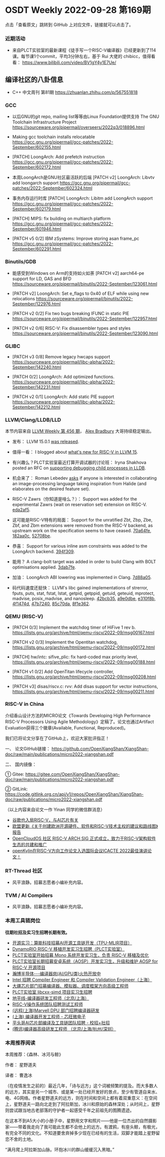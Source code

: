 # OSDT Weekly 2022-09-28 第169期

点击「查看原文」跳转到 GitHub 上对应文件，链接就可以点击了。

### 近期活动

- 来自PLCT实验室的最新课程《徒手写一个RISC-V编译器》已经更新到了114课。每节课1个commit，平均3分钟左右，基于 Rui 大佬的 chibicc，值得看看：
  https://www.bilibili.com/video/BV1gY4y1E7Ue/

## 编译社区的八卦信息

- C++ 中文周刊 第81期 https://zhuanlan.zhihu.com/p/567551818

### GCC

- 以后GNU的git repo, mailing list等等由Linux Foundation提供支持
  The GNU Toolchain Infrastructure Project
  https://sourceware.org/pipermail/overseers/2022q3/018896.html

- Making gcc toolchain installs relocatable
  https://gcc.gnu.org/pipermail/gcc-patches/2022-September/602155.html

- [PATCH] LoongArch: Add prefetch instruction
  https://gcc.gnu.org/pipermail/gcc-patches/2022-September/602172.html

- 本周LoongArch是GNU社区最活跃的后端
  [PATCH v2] LoongArch: Libvtv add loongarch support
  https://gcc.gnu.org/pipermail/gcc-patches/2022-September/602324.html

- 事务内存运行时库
  [PATCH] LoongArch: Libitm add LoongArch support
  https://gcc.gnu.org/pipermail/gcc-patches/2022-September/602179.html

- [PATCH] MIPS: fix building on multiarch platform
  https://gcc.gnu.org/pipermail/gcc-patches/2022-September/601946.html

- [PATCH v5 0/2] IBM zSystems: Improve storing asan frame_pc
  https://gcc.gnu.org/pipermail/gcc-patches/2022-September/602291.html

### Binutils/GDB

- 能感受到Windows on Arm的支持如火如荼
  [PATCH v2] aarch64-pe support for LD, GAS and BFD
  https://sourceware.org/pipermail/binutils/2022-September/123061.html

- [PATCH v2] LoongArch: Set e_flags to 0x40 of ELF while using new relocations
  https://sourceware.org/pipermail/binutils/2022-September/122976.html

- [PATCH v2 0/2] Fix two bugs breaking IFUNC in static PIE
  https://sourceware.org/pipermail/binutils/2022-September/122957.html

- [PATCH v2 0/6] RISC-V: Fix disassembler types and styles
  https://sourceware.org/pipermail/binutils/2022-September/123090.html

### GLIBC

- [PATCH v3 0/8] Remove legacy hwcaps support
  https://sourceware.org/pipermail/libc-alpha/2022-September/142240.html

- [PATCH 0/2] LoongArch: Add optimized functions.
  https://sourceware.org/pipermail/libc-alpha/2022-September/142231.html

- [PATCH v2 0/1] LoongArch: Add static PIE support
  https://sourceware.org/pipermail/libc-alpha/2022-September/142212.html

### LLVM/Clang/LLDB/LLD

本节内容来自 [LLVM Weekly 第 456 期](http://llvmweekly.org/issue/456)，
[Alex Bradbury](https://www.linkedin.com/in/alex-bradbury/) 大哥持续稳定输出。

* 发布： LLVM 15.0.1 [was released](https://discourse.llvm.org/t/llvm-15-0-1-released/65380).

* 值得一看： I blogged about [what's new for RISC-V in LLVM 15](https://muxup.com/2022q3/whats-new-for-risc-v-in-llvm-15).

* 有兴趣么？PLCT实验室最近打算开调试器的讨论班： Iryna Shakhova posted an RFC on [supporting debugging child processes in LLDB](https://discourse.llvm.org/t/rfc-support-debugging-child-processes/65506).


* 机会来了： Roman Lebedev [asks](https://discourse.llvm.org/t/interest-in-a-perhaps-simplistic-image-processing-front-end/65431) if anyone is interested in collaborating an image-processing language taking inspiration from Halide (and elaborates on the desired feature set).

* RISC-V Zawrs（你知道是啥么？）： Support was added for the experimental Zawrs (wait on reservation set) extension on RISC-V. [eda2af5](https://reviews.llvm.org/rGeda2af575fdf).

* 这可能是RISC-V特有的局面： Support for the unratified Zbt, Zbp, Zbe, Zbf, and Zbm extensions were removed from the RISC-V backend, as upstream work on the specification seems to have ceased.
  [70a64fe](https://reviews.llvm.org/rG70a64fe7b18f),
  [182aa0c](https://reviews.llvm.org/rG182aa0cbe0cd),
  [52708be](https://reviews.llvm.org/rG52708be182e5).

* 恭喜： Support for various inline asm constraints was added to the LoongArch backend. [394f309](https://reviews.llvm.org/rG394f30919a02).

* 能用？ A clang-bolt target was added in order to build Clang with BOLT optimisations applied. [3dab7fe](https://reviews.llvm.org/rG3dab7fede201).

* 加油： LoongArch ABI lowering was implemented in Clang.
  [7d88a05](https://reviews.llvm.org/rG7d88a05cc01c).

* 码代码速度还挺快： LLVM's libc gained implementations of strerror, fputs, puts, stat, fstat, lstat, getpid, getppid, getuid, geteuid, mprotect, madvise, posix_madvise, and nanosleep.
  [42bcb35](https://reviews.llvm.org/rG42bcb35c0f29),
  [a9e0dbe](https://reviews.llvm.org/rGa9e0dbefdd1a),
  [e310f8b](https://reviews.llvm.org/rGe310f8bddf6a),
  [4f1474d](https://reviews.llvm.org/rG4f1474daec4f),
  [47b7240](https://reviews.llvm.org/rG47b724048b41),
  [85c70da](https://reviews.llvm.org/rG85c70da73205),
  [8f1e362](https://reviews.llvm.org/rG8f1e362ee927).


### QEMU (RISC-V)

- [PATCH 0/3] Implement the watchdog timer of HiFive 1 rev b.
  https://lists.gnu.org/archive/html/qemu-riscv/2022-09/msg00167.html

- [PATCH v2 0/3] Implement the Opentitan watchdog,
  https://lists.gnu.org/archive/html/qemu-riscv/2022-09/msg00172.html

- [PATCH] hw/intc: sifive_plic: fix hard-coded max priority level,
  https://lists.gnu.org/archive/html/qemu-riscv/2022-09/msg00188.html

- [PATCH v1 0/2] Add OpenTitan lifecycle controller,
  https://lists.gnu.org/archive/html/qemu-riscv/2022-09/msg00208.html

- [PATCH v3] disas/riscv.c: rvv: Add disas support for vector instructions,
  https://lists.gnu.org/archive/html/qemu-riscv/2022-09/msg00211.html

### RISC-V in China

介绍香山设计方法的MICRO论文《Towards Developing High Performance RISC-V Processors Using Agile Methodology》定稿了。论文也通过Artifact Evaluation获得三个徽章(Available, Functional, Reproduced)。

我们已将论文分享在了GitHub上，欢迎大家批评指正！

一、 论文GitHub链接：
  https://github.com/OpenXiangShan/XiangShan-doc/raw/main/publications/micro2022-xiangshan.pdf

二、 国内镜像：

① Gitee: https://gitee.com/OpenXiangShan/XiangShan-doc/raw/main/publications/micro2022-xiangshan.pdf

② GitLink: https://code.gitlink.org.cn/api/v1/repos/OpenXiangShan/XiangShan-doc/raw/publications/micro2022-xiangshan.pdf

（以上内容来自论文一作 Yinan 同学的微信群消息）


- [谷歌也入局RISC-V，与AI芯片有关](https://mp.weixin.qq.com/s/RebKRA4wPizK9c0VFJmsBw)
- [欧盟更新《关于创建欧洲开源硬件、软件和RISC-V技术主权的建议和路线图》报告](https://mp.weixin.qq.com/s/HEUMFnIFPhRAnFoW-rGQ4Q)
- [OpenCloudOS 社区 RISC-V ARCH SIG 正式成立，致力于RISC-V架构软件生态的共建和推广](https://mp.weixin.qq.com/s/A89xfNn5t-B2QkeEUxvoFw)
- [openKylin在RISC-V方向工作论文入选国际会议ICACTE 2022最佳演讲论文！](https://mp.weixin.qq.com/s/6t1IkCwYk35jX4Prx1k9vg)

### RT-Thread 社区

- 风平浪静。招募志愿者小编补充内容。

### TVM / AI Compilers

- 风平浪静。招募志愿者小编补充内容。

### 本周工具链岗位

**往期社招及实习生招聘长期有效。**

- [开源实习：算能科技招募AI开源工具链开发（TPU-MLIR项目）](https://mp.weixin.qq.com/s/IBJh0ip4k11PzIMZecsWSw)
- [DynamoRIO RISC-V 移植开发实习生招聘（PLCT实验室）](https://mp.weixin.qq.com/s/J_5TjT6DOqeOXJXQI5VQxw)
- [PLCT实验室开始招募 Mono 系统开发实习生，负责 RISC-V 移植及优化](https://mp.weixin.qq.com/s/whEW7Hay1jIP1tBzIPay1A)
- [PLCT实验室长期招募安卓系统（AOSP）开发实习生，升级和维护 AOSP for RISC-V 开源项目](https://mp.weixin.qq.com/s/dJP2cEB1nex2inR5c-cJog)
- [瀚博半导体---编译器岗(AI/GPU类)火热开放中](https://mp.weixin.qq.com/s/8_KjZYa2Il4PglaGyBWk4Q)
- [Intel 招聘 Compiler Engineer 和 Compiler Validation Engineer（上海）](https://mp.weixin.qq.com/s/I3DWxXODNoLRr0kN2xMZLQ)
- [大疆芯片部门招募编译器、模拟器、调度框架方向高级工程师](https://mp.weixin.qq.com/s/Wn5NzAtUTwQNXKRvMVQWLA)
- [PLCT实验室 libcxx-simd 项目实习生招聘](https://mp.weixin.qq.com/s/EIVx5cY74GlodirySY97Qw)
- [地平线-编译器研发工程师（北京/上海）](https://mp.weixin.qq.com/s/MYObl7iWIbyrTz9hCmKWYA)
- [RISC-V操作系统团队招聘测试工程师](https://mp.weixin.qq.com/s/inLFS4pI1F74m_oJ2I7xjQ)
- [(远程/上海)Marvell DPU 部门招聘编译器研发](https://mp.weixin.qq.com/s/B6JjAhF3TZjezD1tjYHDaw)
- [(上海) 编译器开发工程师 - 芯旺微电子](https://mp.weixin.qq.com/s/nqe1-7qffnc0CaejYkpKyw)
- [平头哥AI芯片部编译及工具链团队招聘 - 校招+社招](https://mp.weixin.qq.com/s/kARbXtJotRPCNMrV-yOanA)
- [(腾讯)编译器高级研发工程师 （北京/上海/杭州/深圳）](https://mp.weixin.qq.com/s/DF-2qmHmpKZtJ1djHXM1Ug)

### 本周推荐阅读

本周推荐：《森林、冰河与鲸》

作者： 星野道夫

译者： 曹逸冰

（在疫情发生之前的）最近几年，「诗与远方」这个词被频繁的提及。而大多数人的远方，其实是另一个城市、或是某一处已经开发好的景点，至少有管道自来水、电、4G网络。作者星野道夫的远方，则在时间和空间上都有着双重意义：在空间上，星野道夫一路向北走到了阿拉斯加，冰川和原始的森林深处；从时间上，星野则尝试跟当地古老部落的守护者一起感受千年之前祖先的图腾遗迹。

在这本不到A5大小的小册子中，星野用文字和照片——他是一位杰出的自然摄影家——带着我走向了我可能此生都不会他上的远方。有渡鸦，有座头鲸，有极光，有完全不同的文化。不知道要舍弃掉多少现在已经有的生活，双脚才能踏上星野留恋不舍的土地。

“满月爬上阿拉斯加山脉。环抱冰川的群山缓缓沉入黑暗。”
